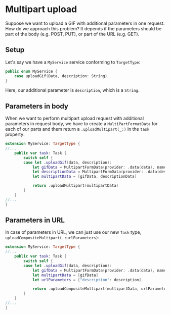 # Multipart upload

Suppose we want to upload a GIF with additional parameters in one request. How do we approach this problem? It depends if the parameters should be part of the body (e.g. POST, PUT), or part of the URL (e.g. GET).

## Setup

Let's say we have a `MyService` service conforming to `TargetType`:

```swift
public enum MyService {
    case uploadGif(Data, description: String)
}
```

Here, our additional parameter is `description`, which is a `String`.

## Parameters in body

When we want to perform multipart upload request with additional parameters in request body, we have to create a `MultiPartFormatData` for each of our parts and them return a `.uploadMultipart(_:)` in the `task` property:

```swift
extension MyService: TargetType {
//...
    public var task: Task {
        switch self {
        case let .uploadGif(data, description):
            let gifData = MultipartFormData(provider: .data(data), name: "file", fileName: "gif.gif", mimeType: "image/gif")
            let descriptionData = MultipartFormData(provider: .data(description.data(using: .utf8)!), name: "description")
            let multipartData = [gifData, descriptionData]

            return .uploadMultipart(multipartData)
        }
    }
//...
}
```

## Parameters in URL

In case of parameters in URL, we can just use our new `Task` type, `uploadCompositeMultipart(_:urlParameters)`:

```swift
extension MyService: TargetType {
//...
    public var task: Task {
        switch self {
        case let .uploadGif(data, description):
            let gifData = MultipartFormData(provider: .data(data), name: "file", fileName: "gif.gif", mimeType: "image/gif")
            let multipartData = [gifData]
            let urlParameters = ["description": description]

            return .uploadCompositeMultipart(multipartData, urlParameters: urlParameters)
        }
    }
//...
}
```
